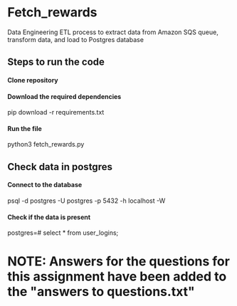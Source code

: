 # Fetch_rewards
Data Engineering ETL process to extract data from Amazon SQS queue, transform data, and load to Postgres database

## Steps to run the code

#### Clone repository

#### Download the required dependencies
pip download -r requirements.txt

#### Run the file 
python3 fetch_rewards.py

## Check data in postgres

#### Connect to the database
psql -d postgres -U postgres -p 5432 -h localhost -W

#### Check if the data is present
postgres=# select * from user_logins;

# NOTE: Answers for the questions for this assignment have been added to the "answers to questions.txt"
